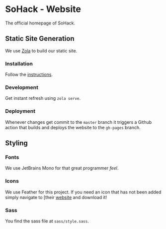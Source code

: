 # SoHack - Website

The official homepage of SoHack.

## Static Site Generation

We use [Zola](https://www.getzola.org/) to build our static site.

### Installation

Follow the [instructions](https://www.getzola.org/documentation/getting-started/installation/).

### Development

Get instant refresh using `zola serve`.

### Deployment

Whenever changes get commit to the `master` branch it triggers a Github action
that builds and deploys the website to the `gh-pages` branch.

## Styling

### Fonts

We use JetBrains Mono for that great programmer _feel_.

### Icons

We use Feather for this project. If you need an icon that has not been added
simply navigate to [their [website](https://feathericons.com/) and download it!

### Sass

You find the sass file at `sass/style.sass`.

